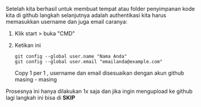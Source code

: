 Setelah kita berhasil untuk membuat tempat atau folder penyimpanan kode kita di github langkah selanjutnya adalah authentikasi kita harus memasukkan username dan juga email caranya:
  
1. Klik start > buka "CMD"  
2. Ketikan ini  
  
    ```CMD title="CMD"
    git config --global user.name "Nama Anda"
    git config --global user.email "emailanda@example.com"
    ```
      
    Copy 1 per 1 , username dan email disesuaikan dengan akun github masing - masing
  
Prosesnya ini hanya dilakukan 1x saja dan jika ingin mengupload ke github lagi langkah ini bisa di **SKIP**